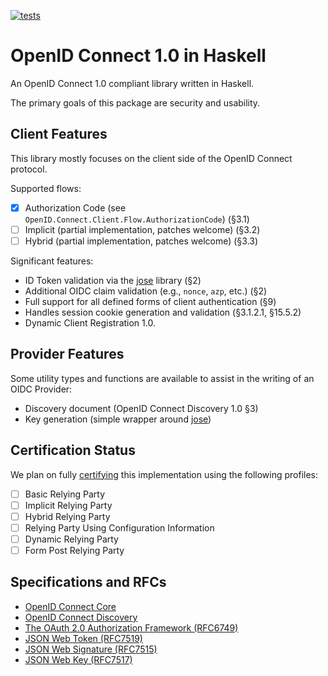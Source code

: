 [![tests](https://github.com/sthenauth/openid-connect/actions/workflows/tests.yml/badge.svg)](https://github.com/sthenauth/openid-connect/actions/workflows/tests.yml)

OpenID Connect 1.0 in Haskell
=============================

An OpenID Connect 1.0 compliant library written in Haskell.

The primary goals of this package are security and usability.

Client Features
---------------

This library mostly focuses on the client side of the OpenID Connect
protocol.

Supported flows:

  * [x] Authorization Code (see `OpenID.Connect.Client.Flow.AuthorizationCode`) (§3.1)
  * [ ] Implicit (partial implementation, patches welcome) (§3.2)
  * [ ] Hybrid (partial implementation, patches welcome) (§3.3)

Significant features:

  * ID Token validation via the [jose][] library (§2)
  * Additional OIDC claim validation (e.g., `nonce`, `azp`, etc.) (§2)
  * Full support for all defined forms of client authentication (§9)
  * Handles session cookie generation and validation (§3.1.2.1, §15.5.2)
  * Dynamic Client Registration 1.0.

Provider Features
-----------------

Some utility types and functions are available to assist in the
writing of an OIDC Provider:

  * Discovery document (OpenID Connect Discovery 1.0 §3)
  * Key generation (simple wrapper around [jose][])

[jose]: https://hackage.haskell.org/package/jose

Certification Status
--------------------

We plan on fully [certifying][cert] this implementation using the
following profiles:

  * [ ] Basic Relying Party
  * [ ] Implicit Relying Party
  * [ ] Hybrid Relying Party
  * [ ] Relying Party Using Configuration Information
  * [ ] Dynamic Relying Party
  * [ ] Form Post Relying Party

[cert]: https://openid.net/certification/instructions/

Specifications and RFCs
-----------------------

  * [OpenID Connect Core](http://openid.net/specs/openid-connect-core-1_0.html)
  * [OpenID Connect Discovery](http://openid.net/specs/openid-connect-discovery-1_0.html)
  * [The OAuth 2.0 Authorization Framework (RFC6749)](https://tools.ietf.org/html/rfc6749)
  * [JSON Web Token (RFC7519)](https://tools.ietf.org/html/rfc7519)
  * [JSON Web Signature (RFC7515)](https://tools.ietf.org/html/rfc7515)
  * [JSON Web Key (RFC7517)](https://www.rfc-editor.org/rfc/rfc7517.htmlhttps://www.rfc-editor.org/rfc/rfc7517.html)
